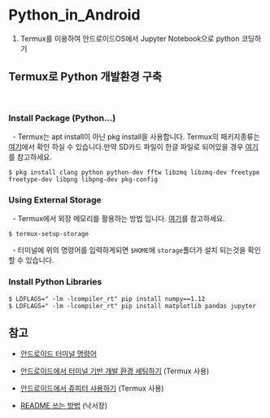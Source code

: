 # Python_in_Android
 1. Termux를 이용하여 안드로이드OS에서 Jupyter Notebook으로 python 코딩하기


## Termux로 Python 개발환경 구축
  
  
### Install Package (Python...)


   - Termux는 apt install이 아닌 pkg install을 사용합니다. Termux의 패키지종류는 [여기](https://github.com/termux/termux-packages)에서 확인 하실 수 있습니다.만약 SD카드 파일이 한글 파일로 되어있을 경우 [여기](http://toyuq.tistory.com/m/186)를 참고하세요.
  
  ```
 $ pkg install clang python python-dev fftw libzmq libzmq-dev freetype freetype-dev libpng libpng-dev pkg-config
  ```
  
### Using External Storage


   - Termux에서 외장 메모리를 활용하는 방법 입니다. [여기](https://termux.com/storage.html)를 참고하세요.
   
  ```
  $ termux-setup-storage
  ```
   - 터미널에 위의 명령어를 입력하게되면 ```$HOME```에 ```storage```폴더가 설치 되는것을 확인 할 수 있습니다.
  
### Install Python Libraries

  ```
  $ LDFLAGS=" -lm -lcompiler_rt" pip install numpy==1.12
  $ LDFLAGS=" -lm -lcompiler_rt" pip install matplotlib pandas jupyter
  ```
  
  
## 참고

- [안드로이드 터미널 명령어](https://github.com/jackpal/Android-Terminal-Emulator/wiki/Android-Shell-Command-Reference) 
- [안드로이드에서 터미널 기반 개발 환경 세팅하기](http://arkainoh.blogspot.kr/2017/04/android.terminal.html) (Termux 사용)

- [안드로이드에서 쥬피터 사용하기](http://www.leouieda.com/blog/scipy-on-android.html) (Termux 사용)
- [README 쓰는 방법](https://stackedit.io/editor) (낙서장)
